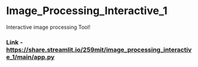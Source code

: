 # Image_Processing_Interactive_1
Interactive image processing Tool!

### Link - https://share.streamlit.io/259mit/image_processing_interactive_1/main/app.py
